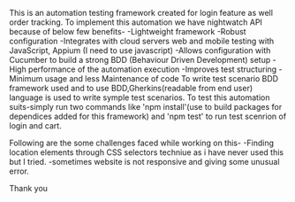 This is an automation testing framework created for login feature as well order tracking.
To implement this automation we have nightwatch API because of below few benefits-
    -Lightweight framework
    -Robust configuration
    -Integrates with cloud servers web and mobile testing with JavaScript, Appium (I need to use javascript)
    -Allows configuration with Cucumber to build a strong BDD (Behaviour Driven Development) setup
    -High performance of the automation execution
    -Improves test structuring
    -Minimum usage and less Maintenance of code
 To write test scenario BDD framework used and to use BDD,Gherkins(readable from end user) language is used to write symple test scenarios.
 To test this automation suits-simply run two commands like 'npm install'(use to build packages for dependices added for this framework) and 'npm test' to run test scenrion of login and cart.

Following are the some challenges faced while working on this-
-Finding location elements through CSS selectors techniue as i have never used this but I tried.
-sometimes website is not responsive and giving some unusual error.

Thank you
